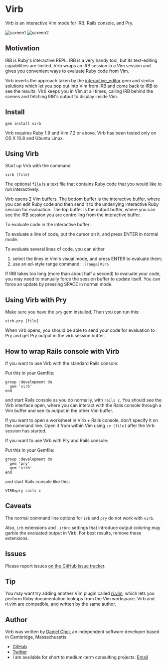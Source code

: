 # Virb

Virb is an interactive Vim mode for IRB, Rails console, and Pry.

![screen1](https://raw.github.com/danchoi/virb/master/images/virb1-sm.png)
![screen2](https://raw.github.com/danchoi/virb/master/images/virb2-sm.png)

## Motivation

IRB is Ruby's interactive REPL. IRB is a very handy tool, but its text-editing
capabilities are limited. Virb wraps an IRB session in a Vim session and gives
you convenient ways to evaluate Ruby code from Vim.

Virb inverts the approach taken by
the [interactive_editor](https://github.com/jberkel/interactive_editor) gem and
similar solutions which let you pop out into Vim from IRB and come back to IRB
to see the results.  Virb keeps you in Vim at all times, calling IRB behind the
scenes and fetching IRB's output to display inside Vim.

## Install

    gem install virb

Virb requires Ruby 1.9 and Vim 7.2 or above. Virb has been tested only on OS X
10.8 and Ubuntu Linux.


## Using Virb 

Start up Virb with the command

    virb [file]

The optional `file` is a text file that contains Ruby code that you
would like to run interactively.

Virb opens 2 Vim buffers. The bottom buffer is the interactive buffer, 
where you can edit Ruby code and then send it to the underlying interactive
Ruby session for evaluation. The top buffer is the output buffer, where you 
can see the IRB session you are controlling from the interactive buffer.

To evaluate code in the interactive buffer:

To evaluate a line of code, put the cursor on it, and press ENTER in normal mode.

To evaluate several lines of code, you can either

1. select the lines in Vim's visual mode, and press ENTER to evaluate them;
2. use an ed-style range command: `:[range]Virb`

If IRB takes too long (more than about half a second) to evaluate your code,
you may need to manually force the session buffer to update itself. You can
force an update by pressing SPACE in normal mode.


## Using Virb with Pry

Make sure you have the `pry` gem installed. Then you can run this:

    virb-pry [file]

When virb opens, you should be able to send your code for evaluation to Pry and
get Pry output in the virb session buffer.

## How to wrap Rails console with Virb 

If you want to use Virb with the standard Rails console:

Put this in your Gemfile:

    group :development do
      gem 'virb'
    end

and start Rails console as you do normally, with `rails c`. You should see the
Virb interface open, where you can interact with the Ralis console through a
Vim buffer and see its output in the other Vim buffer.

If you want to open a worksheet in Virb + Rails console, don't specify it on
the command line. Open it from within Vim using `:e [file]` after the Virb
session has started.

If you want to use Virb with Pry and Rails console:

Put this in your Gemfile:

    group :development do
      gem 'pry'
      gem 'virb'
    end

and start Rails console like this:

    VIRB=pry rails c

## Caveats

The normal command line options for `irb` and `pry` do not work with `virb`.

Also, `irb` extensions and `.irbrc` settings that introduce output coloring may
garble the evaluated output in Virb. For best results, remove these extensions.

## Issues

Please report issues [on the GitHub issue tracker](https://github.com/danchoi/virb/issues).

## Tip

You may want try adding another Vim plugin called
[ri.vim](http://danielchoi.com/software/ri_vim.html), which lets you perform
Ruby documentation lookups from the Vim workspace. Virb and ri.vim are
compatible, and written by the same author.

## Author

Virb was written by [Daniel Choi](http://danielchoi.com/software), an independent software developer based in Cambridge, Massachusetts.

* [GitHub](http://github.com/danchoi)
* [Twitter](http://twitter.com/danchoi)
* I am available for short to medium-term consulting projects: [Email](mailto:dhchoi@gmail.com)
